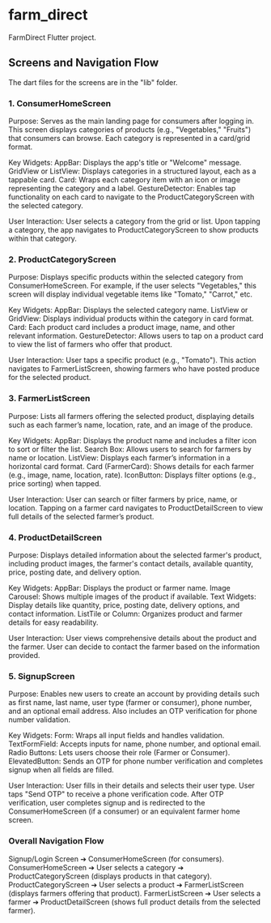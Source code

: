 # farm_direct

FarmDirect Flutter project.

## Screens and Navigation Flow
The dart files for the screens are in the "lib" folder.

### 1. ConsumerHomeScreen
Purpose:
Serves as the main landing page for consumers after logging in. This screen displays categories of products (e.g., "Vegetables," "Fruits") that consumers can browse. Each category is represented in a card/grid format.

Key Widgets:
AppBar: Displays the app's title or "Welcome" message.
GridView or ListView: Displays categories in a structured layout, each as a tappable card.
Card: Wraps each category item with an icon or image representing the category and a label.
GestureDetector: Enables tap functionality on each card to navigate to the ProductCategoryScreen with the selected category.

User Interaction:
User selects a category from the grid or list.
Upon tapping a category, the app navigates to ProductCategoryScreen to show products within that category.

### 2. ProductCategoryScreen
Purpose:
Displays specific products within the selected category from ConsumerHomeScreen. For example, if the user selects "Vegetables," this screen will display individual vegetable items like "Tomato," "Carrot," etc.

Key Widgets:
AppBar: Displays the selected category name.
ListView or GridView: Displays individual products within the category in card format.
Card: Each product card includes a product image, name, and other relevant information.
GestureDetector: Allows users to tap on a product card to view the list of farmers who offer that product.

User Interaction:
User taps a specific product (e.g., "Tomato").
This action navigates to FarmerListScreen, showing farmers who have posted produce for the selected product.

### 3. FarmerListScreen
Purpose:
Lists all farmers offering the selected product, displaying details such as each farmer’s name, location, rate, and an image of the produce.

Key Widgets:
AppBar: Displays the product name and includes a filter icon to sort or filter the list.
Search Box: Allows users to search for farmers by name or location.
ListView: Displays each farmer’s information in a horizontal card format.
Card (FarmerCard): Shows details for each farmer (e.g., image, name, location, rate).
IconButton: Displays filter options (e.g., price sorting) when tapped.

User Interaction:
User can search or filter farmers by price, name, or location.
Tapping on a farmer card navigates to ProductDetailScreen to view full details of the selected farmer’s product.

### 4. ProductDetailScreen
Purpose:
Displays detailed information about the selected farmer's product, including product images, the farmer's contact details, available quantity, price, posting date, and delivery option.

Key Widgets:
AppBar: Displays the product or farmer name.
Image Carousel: Shows multiple images of the product if available.
Text Widgets: Display details like quantity, price, posting date, delivery options, and contact information.
ListTile or Column: Organizes product and farmer details for easy readability.

User Interaction:
User views comprehensive details about the product and the farmer.
User can decide to contact the farmer based on the information provided.

### 5. SignupScreen
Purpose:
Enables new users to create an account by providing details such as first name, last name, user type (farmer or consumer), phone number, and an optional email address. Also includes an OTP verification for phone number validation.

Key Widgets:
Form: Wraps all input fields and handles validation.
TextFormField: Accepts inputs for name, phone number, and optional email.
Radio Buttons: Lets users choose their role (Farmer or Consumer).
ElevatedButton: Sends an OTP for phone number verification and completes signup when all fields are filled.

User Interaction:
User fills in their details and selects their user type.
User taps "Send OTP" to receive a phone verification code.
After OTP verification, user completes signup and is redirected to the ConsumerHomeScreen (if a consumer) or an equivalent farmer home screen.

### Overall Navigation Flow
Signup/Login Screen ➔ ConsumerHomeScreen (for consumers).
ConsumerHomeScreen ➔ User selects a category ➔ ProductCategoryScreen (displays products in that category).
ProductCategoryScreen ➔ User selects a product ➔ FarmerListScreen (displays farmers offering that product).
FarmerListScreen ➔ User selects a farmer ➔ ProductDetailScreen (shows full product details from the selected farmer).
